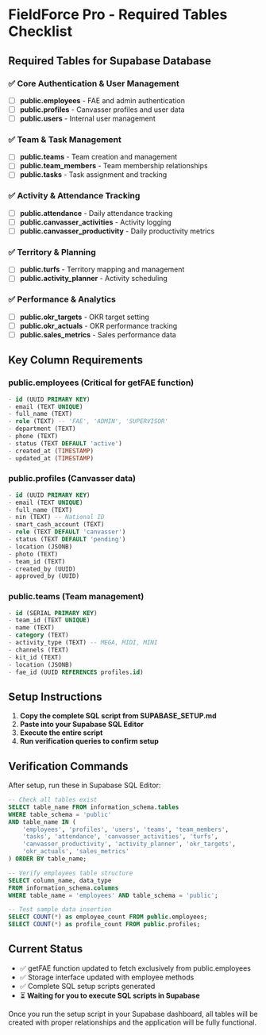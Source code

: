# FieldForce Pro - Required Tables Checklist

## Required Tables for Supabase Database

### ✅ Core Authentication & User Management
- [ ] **public.employees** - FAE and admin authentication
- [ ] **public.profiles** - Canvasser profiles and user data  
- [ ] **public.users** - Internal user management

### ✅ Team & Task Management
- [ ] **public.teams** - Team creation and management
- [ ] **public.team_members** - Team membership relationships
- [ ] **public.tasks** - Task assignment and tracking

### ✅ Activity & Attendance Tracking
- [ ] **public.attendance** - Daily attendance tracking
- [ ] **public.canvasser_activities** - Activity logging
- [ ] **public.canvasser_productivity** - Daily productivity metrics

### ✅ Territory & Planning
- [ ] **public.turfs** - Territory mapping and management
- [ ] **public.activity_planner** - Activity scheduling

### ✅ Performance & Analytics
- [ ] **public.okr_targets** - OKR target setting
- [ ] **public.okr_actuals** - OKR performance tracking
- [ ] **public.sales_metrics** - Sales performance data

## Key Column Requirements

### public.employees (Critical for getFAE function)
```sql
- id (UUID PRIMARY KEY)
- email (TEXT UNIQUE)
- full_name (TEXT)
- role (TEXT) -- 'FAE', 'ADMIN', 'SUPERVISOR'
- department (TEXT)
- phone (TEXT)
- status (TEXT DEFAULT 'active')
- created_at (TIMESTAMP)
- updated_at (TIMESTAMP)
```

### public.profiles (Canvasser data)
```sql
- id (UUID PRIMARY KEY)
- email (TEXT UNIQUE)
- full_name (TEXT)
- nin (TEXT) -- National ID
- smart_cash_account (TEXT)
- role (TEXT DEFAULT 'canvasser')
- status (TEXT DEFAULT 'pending')
- location (JSONB)
- photo (TEXT)
- team_id (TEXT)
- created_by (UUID)
- approved_by (UUID)
```

### public.teams (Team management)
```sql
- id (SERIAL PRIMARY KEY)
- team_id (TEXT UNIQUE)
- name (TEXT)
- category (TEXT)
- activity_type (TEXT) -- MEGA, MIDI, MINI
- channels (TEXT)
- kit_id (TEXT)
- location (JSONB)
- fae_id (UUID REFERENCES profiles.id)
```

## Setup Instructions

1. **Copy the complete SQL script from SUPABASE_SETUP.md**
2. **Paste into your Supabase SQL Editor**
3. **Execute the entire script**
4. **Run verification queries to confirm setup**

## Verification Commands

After setup, run these in Supabase SQL Editor:

```sql
-- Check all tables exist
SELECT table_name FROM information_schema.tables 
WHERE table_schema = 'public' 
AND table_name IN (
    'employees', 'profiles', 'users', 'teams', 'team_members', 
    'tasks', 'attendance', 'canvasser_activities', 'turfs', 
    'canvasser_productivity', 'activity_planner', 'okr_targets', 
    'okr_actuals', 'sales_metrics'
) ORDER BY table_name;

-- Verify employees table structure
SELECT column_name, data_type 
FROM information_schema.columns 
WHERE table_name = 'employees' AND table_schema = 'public';

-- Test sample data insertion
SELECT COUNT(*) as employee_count FROM public.employees;
SELECT COUNT(*) as profile_count FROM public.profiles;
```

## Current Status
- ✅ getFAE function updated to fetch exclusively from public.employees
- ✅ Storage interface updated with employee methods
- ✅ Complete SQL setup scripts generated
- ⏳ **Waiting for you to execute SQL scripts in Supabase**

Once you run the setup script in your Supabase dashboard, all tables will be created with proper relationships and the application will be fully functional.